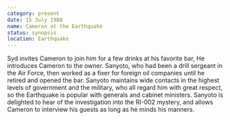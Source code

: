 ```yaml
---
category: present
date: 15 July 1988
name: Cameron at the Earthquake
status: synopsis
location: Earthquake
---
```

Syd invites
Cameron to join him for a few drinks at his favorite bar, He introduces Cameron to the owner. Sanyoto, who had been a drill
sergeant in the Air Force, then worked as a fixer for foreign oil
companies until he retired and opened the bar. Sanyoto maintains wide
contacts in the highest levels of government and the military, who all regard him with great respect, so the
Earthquake is popular with generals and cabinet ministers. Sanyoto is delighted to hear of the investigation into the RI-002 mystery, and allows Cameron to interview his guests as long as he minds his manners.

